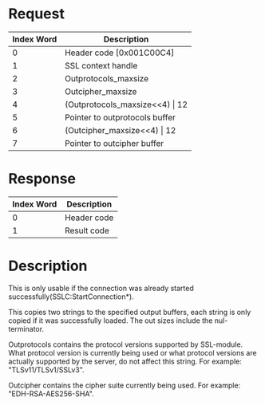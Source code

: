 # Request

| Index Word | Description                       |
|------------|-----------------------------------|
| 0          | Header code \[0x001C00C4\]        |
| 1          | SSL context handle                |
| 2          | Outprotocols_maxsize              |
| 3          | Outcipher_maxsize                 |
| 4          | (Outprotocols_maxsize\<\<4) \| 12 |
| 5          | Pointer to outprotocols buffer    |
| 6          | (Outcipher_maxsize\<\<4) \| 12    |
| 7          | Pointer to outcipher buffer       |

# Response

| Index Word | Description |
|------------|-------------|
| 0          | Header code |
| 1          | Result code |

# Description

This is only usable if the connection was already started
successfully(SSLC:StartConnection\*).

This copies two strings to the specified output buffers, each string is
only copied if it was successfully loaded. The out sizes include the
nul-terminator.

Outprotocols contains the protocol versions supported by SSL-module.
What protocol version is currently being used or what protocol versions
are actually supported by the server, do not affect this string. For
example: "TLSv11/TLSv1/SSLv3".

Outcipher contains the cipher suite currently being used. For example:
"EDH-RSA-AES256-SHA".